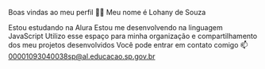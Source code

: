 Boas vindas ao meu perfil 💙💙
Meu nome é Lohany de Souza 

Estou estudando na Alura
Estou me desenvolvendo na linguagem JavaScript
Utilizo esse espaço para minha organização e compartilhamento dos meu projetos desenvolvidos
Você pode entrar em contato comigo 📫
00001093040038sp@al.educacao.sp.gov.br
